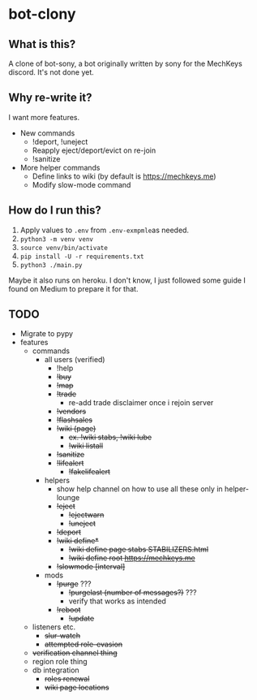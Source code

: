 # bot-clony

## What is this?

A clone of bot-sony, a bot originally written by sony for the MechKeys discord.
It's not done yet.

## Why re-write it?

I want more features.

* New commands
  * !deport, !uneject
  * Reapply eject/deport/evict on re-join
  * !sanitize
* More helper commands
  * Define links to wiki (by default is https://mechkeys.me)
  * Modify slow-mode command

## How do I run this?

1. Apply values to `.env` from `.env-exmpmle`as needed. 
2. `python3 -m venv venv`
3. `source venv/bin/activate`
4. `pip install -U -r requirements.txt`
5. `python3 ./main.py`

Maybe it also runs on heroku. I don't know, I just followed some guide I found
on Medium to prepare it for that.

## TODO

* Migrate to pypy
* features
    * commands
      * all users (verified)
        * !help
        * ~~!buy~~
        * ~~!map~~
        * ~~!trade~~
          * re-add trade disclaimer once i rejoin server
        * ~~!vendors~~
        * ~~!flashsales~~
        * ~~!wiki (page)~~
          * ~~ex. !wiki stabs, !wiki lube~~
          * ~~!wiki listall~~
        * ~~!sanitize~~
        * ~~!lifealert~~
          * ~~!fakelifealert~~
      * helpers
        * show help channel on how to use all these only in helper-lounge
        * ~~!eject~~
          * ~~!ejectwarn~~
          * ~~!uneject~~
        * ~~!deport~~
        * ~~!wiki define*~~
          * ~~!wiki define page stabs STABILIZERS.html~~
          * ~~!wiki define root https://mechkeys.me~~
        * ~~!slowmode \[interval\]~~
      * mods
        * ~~!purge~~ ???
          * ~~!purgelast (number of messages?)~~ ???
          * verify that works as intended
        * ~~!reboot~~
          * ~~!update~~
    * listeners etc.
      * ~~slur-watch~~
      * ~~attempted role-evasion~~
    * ~~verification channel thing~~
    * region role thing
    * db integration
      * ~~roles renewal~~
      * ~~wiki page locations~~
